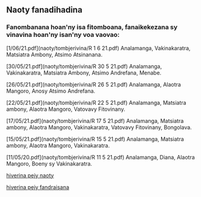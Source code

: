 ## Naoty fanadihadina 

### Fanombanana hoan'ny isa fitomboana, fanaikekezana sy vinavina hoan'ny isan'ny voa vaovao:

[1/06/21.pdf](naoty/tombjerivina/R 1 6 21.pdf) Analamanga, Vakinakaratra, Matsiatra Ambony, Atsimo Atsinanana.

[30/05/21.pdf](naoty/tombjerivina/R 30 5 21.pdf) Analamanga, Vakinakaratra, Matsiatra Ambony, Atsimo Andrefana, Menabe.

[26/05/21.pdf](naoty/tombjerivina/R 26 5 21.pdf) Analamanga, Alaotra Mangoro, Anosy Atsimo Andrefana.

[22/05/21.pdf](naoty/tombjerivina/R 22 5 21.pdf) Analamanga, Matsiatra ambony, Alaotra Mangoro, Vatovavy Fitovinany.

[17/05/21.pdf](naoty/tombjerivina/R 17 5 21.pdf) Analamanga, Matsiatra ambony, Alaotra Mangoro, Vakinakaratra, Vatovavy Fitovinany, Bongolava.

[15/05/21.pdf](naoty/tombjerivina/R 15 5 21.pdf) Analamanga, Matsiatra ambony, Alaotra Mangoro, Vakinakaratra.

[11/05/20.pdf](naoty/tombjerivina/R 11 5 21.pdf) Analamanga, Diana, Alaotra Mangoro, Boeny sy Vakinakaratra.

<!--

28/06/2020: [Jeritodika hoan'Antananarivo sy Toamasina: 14-27/06.pdf](naoty/tombjerivina/Jeritodika 146276.pdf) Manakaiky ireo isan'ny voa voatily amin'ny isan'ny voa notombanana avy amin'ny isa tomboana R vitsivitsy. Ny herinandro roa teo aloha no hanaovana ny jeritodika.

16/07/2020: [Fampitahana tombana hoan'ny isa fitomboana (reproduction number).pdf)](/naoty/tombjerivina/Fampitaha R.pdf) Mampitaha ny [modely iray](https://mrc-ide.github.io/covid19-short-term-forecasts/index.html) ampiasan'ny Imperial College COVID-19 Response Team (antsoina eto hoe modely IC) sy ny modely ampiasana [eto](naoty/tombjerivina/Famantarana.pdf) (antsoina hoe modely RP). Ireo modely IC sy RP dia manome isa fitomboana R, antsoina eto hoe R(IC) sy R(RP), hoan'i Madagasikara sy firenena afrikana telo. Ireo isa R(IC) sy R(RP) ireo no ampitahana.

9/06/2020: [Tombana hoan'ny isa fitomboana (reproduction number) ao Madagasikara.pdf](naoty/tombjerivina/Famantarana.pdf) Mamantatra ny fivoaran'ny aretina amin'ny alalan'ny fanombanana ny isa fitomboana. Modely statistika mampitovy ny fifindran'ny aretina miainga amin'ny olona iray amin'ny tranga kisendrasendra antsoina hoe renewal process no ampiasana; ny fanombanana araky ny modely faharoa ao amin'[ity fanadihadihana ity](https://mrc-ide.github.io/covid19-short-term-forecasts/index.html) no arahina eto.






[1/08/20.pdf](naoty/tombjerivina/R 1 8.pdf) Antananarivo sy Toamasina.




(naoty/tombjerivina/R 10 7.pdf)  Antananarivo sy Toamasina.

Add files via upload
2 hours ago
(naoty/tombjerivina/R 11 10.pdf)  Antananarivo sy Toamasina.

Add files via upload
2 hours ago
(naoty/tombjerivina/R 12 6.pdf)  Antananarivo sy Toamasina.

Add files via upload
2 hours ago
(naoty/tombjerivina/R 12 7.pdf)  Antananarivo sy Toamasina.

Add files via upload
2 hours ago
(naoty/tombjerivina/R 12 9.pdf)  Antananarivo sy Toamasina.

Add files via upload
2 hours ago
(naoty/tombjerivina/R 13 10.pdf)  Antananarivo sy Toamasina.

Add files via upload
2 hours ago
(naoty/tombjerivina/R 14 6.pdf)  Antananarivo sy Toamasina.

Add files via upload
2 hours ago
(naoty/tombjerivina/R 14 7.pdf)  Antananarivo sy Toamasina.

Add files via upload
2 hours ago
(naoty/tombjerivina/R 14 8.pdf)  Antananarivo sy Toamasina.


Add files via upload
2 hours ago
(naoty/tombjerivina/R 15 9.pdf)  Antananarivo sy Toamasina.

Add files via upload
2 hours ago
(naoty/tombjerivina/R 16 6.pdf)  Antananarivo sy Toamasina.

Add files via upload
2 hours ago
(naoty/tombjerivina/R 16 7.pdf)  Antananarivo sy Toamasina.

Add files via upload
2 hours ago
(naoty/tombjerivina/R 16 8.pdf)  Antananarivo sy Toamasina.


Add files via upload
2 hours ago
(naoty/tombjerivina/R 18 6.pdf)  Antananarivo sy Toamasina.

Add files via upload
2 hours ago
(naoty/tombjerivina/R 18 7.pdf)  Antananarivo sy Toamasina.

Add files via upload
2 hours ago
(naoty/tombjerivina/R 18 8.pdf)  Antananarivo sy Toamasina.

Add files via upload
2 hours ago
(naoty/tombjerivina/R 18 9.pdf)  Antananarivo sy Toamasina.

Add files via upload
2 hours ago
[2/07/20.pdf] (naoty/tombjerivina/R 2 7.pdf)  Antananarivo sy Toamasina.

Add files via upload
2 hours ago
(naoty/tombjerivina/R 20 6.pdf)  Antananarivo sy Toamasina.

Add files via upload
2 hours ago
(naoty/tombjerivina/R 20 7.pdf)  Antananarivo sy Toamasina.

Add files via upload
2 hours ago
(naoty/tombjerivina/R 20 8.pdf)  Antananarivo sy Toamasina.

Add files via upload
2 hours ago
(naoty/tombjerivina/R 21 9.pdf)  Antananarivo sy Toamasina.

Add files via upload
2 hours ago
(naoty/tombjerivina/R 22 6.pdf)  Antananarivo sy Toamasina.

Add files via upload
2 hours ago
(naoty/tombjerivina/R 22 7.pdf)  Antananarivo sy Toamasina.

Add files via upload
2 hours ago
(naoty/tombjerivina/R 22 8.pdf)  Antananarivo sy Toamasina.


Add files via upload
2 hours ago
(naoty/tombjerivina/R 24 6.pdf)  Antananarivo sy Toamasina.

Add files via upload
2 hours ago
(naoty/tombjerivina/R 24 7.pdf)  Antananarivo sy Toamasina.

Add files via upload
2 hours ago
(naoty/tombjerivina/R 24 8.pdf)  Antananarivo sy Toamasina.

Add files via upload
2 hours ago
(naoty/tombjerivina/R 25 9.pdf)  Antananarivo sy Toamasina.

Add files via upload
2 hours ago
(naoty/tombjerivina/R 26 6.pdf)  Antananarivo sy Toamasina.

Add files via upload
2 hours ago
(naoty/tombjerivina/R 26 7.pdf)  Antananarivo sy Toamasina.

Add files via upload
2 hours ago
(naoty/tombjerivina/R 26 8.pdf)  Antananarivo sy Toamasina.

Add files via upload
2 hours ago
(naoty/tombjerivina/R 28 6.pdf)  Antananarivo sy Toamasina.

Add files via upload
2 hours ago
(naoty/tombjerivina/R 28 7.pdf)  Antananarivo sy Toamasina.

(naoty/tombjerivina/R 28 8.pdf)  Antananarivo sy Toamasina.

(naoty/tombjerivina/R 29 9.pdf


[3/10/20.pdf](naoty/tombjerivina/R 3 10.pdf) Analamanga, Diana, Sava, Matsiatra Ambony, Alaotra Mangoro.


[3/09/20.pdf](naoty/tombjerivina/R 3 9.pdf)  Analamanga, Diana, Sofia, Vakinakaratra, Matsiatra Ambony, Alaotra Mangoro, Boeny sy Faritra Atsinanana.

Add files via upload
2 hours ago
(naoty/tombjerivina/R 30 5 21.pdf
Add files via upload
2 hours ago
(naoty/tombjerivina/R 30 6.pdf
Add files via upload
2 hours ago
(naoty/tombjerivina/R 30 7.pdf
Add files via upload
2 hours ago
(naoty/tombjerivina/R 31 8.pdf

[4/07/20.pdf](naoty/tombjerivina/R 4 7.pdf) Antananarivo sy Toamasina.

[6/07/20.pdf](naoty/tombjerivina/R 6 7.pdf) Antananarivo sy Toamasina.

[6/09/20.pdf](naoty/tombjerivina/R 6 9.pdf) Analamanga, Diana, Sofia, Matsiatra Ambony, Alaotra Mangoro sy Faritra Atsinanana.

[7/10/20.pdf](naoty/tombjerivina/R 7 10.pdf) Analamanga, Diana, Sava, Matsiatra Ambony, Alaotra Mangoro, Ihorombe, Atsimo Andrefana.

[8/07/20.pdf](naoty/tombjerivina/R 8 7.pdf) Antananarivo sy Toamasina.

[8/07/20.pdf](naoty/tombjerivina/R 8 7_nahitsy.pdf) Antananarivo sy Toamasina.

[9/09/20.pdf](naoty/tombjerivina/R 9 9.pdf) Analamanga, Diana, Menabe, Sofia, Sava, Matsiatra Ambony, Alaotra Mangoro sy Faritra Atsinanana.

(naoty/tombjerivina/R Antana Toama.pdf
Add files via upload
2 hours ago
(naoty/tombjerivina/R fanombohana.pdf
Add files via upload
2 hours ago
(naoty/tombjerivina/Rantana.pdf
Add files via upload
2 hours ago
(naoty/tombjerivina/Vinavina lavitra.pdf
Add files via upload
2 hours ago
(naoty/tombjerivina/cov mdg.pdf 

Aprily 2020: [Tombana momba ny taha-pifindran'ny Covid-19 ao Madagasikara.pdf](naoty/tombjerivina/cov%20mdg.pdf) Mampiasa modely SIR mba hanombana ny taha-pifindrana λ (estimation) avy ireo antontan'isa hanana momba an'i Madagasikara sy haminavinana ny mety ho fivoaran'ny aretina (forecasting) raha mampihatra fepetra vinavina 7 karazany, aloha na aoriana na amin'ny fotoan'ny 15 aprily.




-->
[hiverina pejy naoty](./pejynaoty.md)

[hiverina pejy fandraisana](./) 
